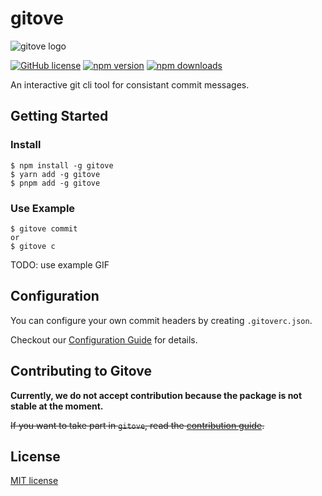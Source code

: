
# gitove

![gitove logo](https://github.com/gitovep/gitove/assets/61370487/e1ce5ef5-0ef5-45ed-8a98-251f8cf33315)

<!-- ![example workflow](https://github.com/gitovep/gitove/actions/workflows/publish.yml/badge.svg)
[![Build Status](https://img.shields.io/github/actions/workflow/status/gitovep/gitove/publish.yml?branch=main&style=flat-square)](https://github.com/gitovep/gitove/actions?query=workflow%3ACI+branch%3Amain) -->
[![GitHub license](https://img.shields.io/badge/license-MIT-blue.svg)](https://github.com/gitovep/gitove/blob/main/LICENSE)
[![npm version](https://img.shields.io/npm/v/gitove.svg?style=flat-square)](https://www.npmjs.com/package/gitove)
[![npm downloads](https://img.shields.io/npm/dt/gitove.svg?style=flat-square)](https://www.npmjs.com/package/gitove)

An interactive git cli tool for consistant commit messages.




## Getting Started
### Install

```
$ npm install -g gitove
$ yarn add -g gitove
$ pnpm add -g gitove
```

### Use Example

```
$ gitove commit
or
$ gitove c
```

TODO: use example GIF


## Configuration
You can configure your own commit headers by creating `.gitoverc.json`.

Checkout our [Configuration Guide](./docs/CONFIGURATION_GUIDE.md) for details.

## Contributing to Gitove

**Currently, we do not accept contribution because the package is not stable at the moment.**

~~If you want to take part in `gitove`, read the [contribution guide](./docs/CONTRIBUTING.md).~~

## License

[MIT license](./LICENSE)
